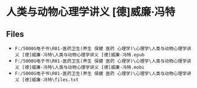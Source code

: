 # 人类与动物心理学讲义 [德]威廉·冯特

## Files

- `F:/5000G电子书\R01-医药卫生(养生 保健 医药 心理学)\心理学\人类与动物心理学讲义 [德]威廉·冯特\人类与动物心理学讲义 [德]威廉·冯特.epub`
- `F:/5000G电子书\R01-医药卫生(养生 保健 医药 心理学)\心理学\人类与动物心理学讲义 [德]威廉·冯特\人类与动物心理学讲义 [德]威廉·冯特.mobi`
- `F:/5000G电子书\R01-医药卫生(养生 保健 医药 心理学)\心理学\人类与动物心理学讲义 [德]威廉·冯特\files.txt`
